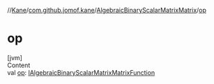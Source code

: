 //[Kane](../../index.md)/[com.github.jomof.kane](../index.md)/[AlgebraicBinaryScalarMatrixMatrix](index.md)/[op](op.md)



# op  
[jvm]  
Content  
val [op](op.md): [IAlgebraicBinaryScalarMatrixMatrixFunction](../-i-algebraic-binary-scalar-matrix-matrix-function/index.md)  




